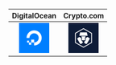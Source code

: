 | DigitalOcean                                                                                                         | Crypto.com                                                                                                                                |
|:--------------------------------------------------------------------------------------------------------------------:|:-----------------------------------------------------------------------------------------------------------------------------------------:|
| [![ocean](https://raw.githubusercontent.com/giansalex/giansalex/master/sp/digitalocean.png)](https://bit.ly/2H0zmGF) | [![crypto.com](https://raw.githubusercontent.com/giansalex/giansalex/master/sp/crypto-com.png)](https://platinum.crypto.com/r/chr2wsfs6g) |
